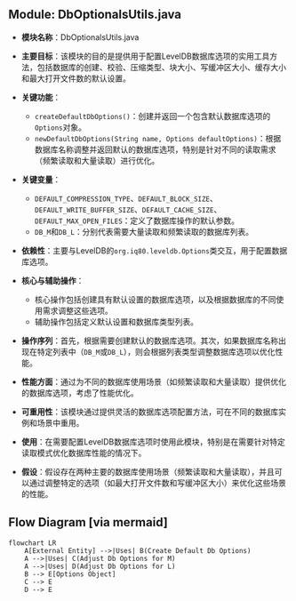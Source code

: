 ## Module: DbOptionalsUtils.java
- **模块名称**：DbOptionalsUtils.java

- **主要目标**：该模块的目的是提供用于配置LevelDB数据库选项的实用工具方法，包括数据库的创建、校验、压缩类型、块大小、写缓冲区大小、缓存大小和最大打开文件数的默认设置。

- **关键功能**：
  - `createDefaultDbOptions()`：创建并返回一个包含默认数据库选项的`Options`对象。
  - `newDefaultDbOptions(String name, Options defaultOptions)`：根据数据库名称调整并返回默认的数据库选项，特别是针对不同的读取需求（频繁读取和大量读取）进行优化。

- **关键变量**：
  - `DEFAULT_COMPRESSION_TYPE`、`DEFAULT_BLOCK_SIZE`、`DEFAULT_WRITE_BUFFER_SIZE`、`DEFAULT_CACHE_SIZE`、`DEFAULT_MAX_OPEN_FILES`：定义了数据库操作的默认参数。
  - `DB_M`和`DB_L`：分别代表需要大量读取和频繁读取的数据库列表。

- **依赖性**：主要与LevelDB的`org.iq80.leveldb.Options`类交互，用于配置数据库选项。

- **核心与辅助操作**：
  - 核心操作包括创建具有默认设置的数据库选项，以及根据数据库的不同使用需求调整这些选项。
  - 辅助操作包括定义默认设置和数据库类型列表。

- **操作序列**：首先，根据需要创建默认的数据库选项。其次，如果数据库名称出现在特定列表中（`DB_M`或`DB_L`），则会根据列表类型调整数据库选项以优化性能。

- **性能方面**：通过为不同的数据库使用场景（如频繁读取和大量读取）提供优化的数据库选项，考虑了性能优化。

- **可重用性**：该模块通过提供灵活的数据库选项配置方法，可在不同的数据库实例和场景中重用。

- **使用**：在需要配置LevelDB数据库选项时使用此模块，特别是在需要针对特定读取模式优化数据库性能的情况下。

- **假设**：假设存在两种主要的数据库使用场景（频繁读取和大量读取），并且可以通过调整特定的选项（如最大打开文件数和写缓冲区大小）来优化这些场景的性能。
## Flow Diagram [via mermaid]
```mermaid
flowchart LR
    A[External Entity] -->|Uses| B(Create Default Db Options)
    A -->|Uses| C(Adjust Db Options for M)
    A -->|Uses| D(Adjust Db Options for L)
    B --> E[Options Object]
    C --> E
    D --> E
```
